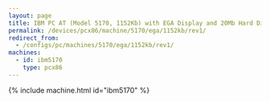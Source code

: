 ```yaml
---
layout: page
title: IBM PC AT (Model 5170, 1152Kb) with EGA Display and 20Mb Hard Disk
permalink: /devices/pcx86/machine/5170/ega/1152kb/rev1/
redirect_from:
  - /configs/pc/machines/5170/ega/1152kb/rev1/
machines:
  - id: ibm5170
    type: pcx86
---
```


{% include machine.html id="ibm5170" %}

